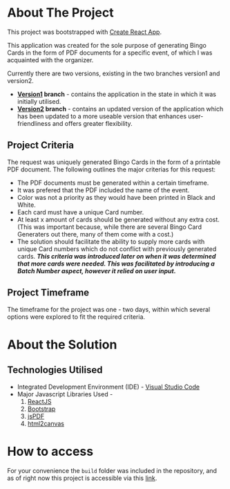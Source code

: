 # About The Project

This project was bootstrapped with [Create React App](https://github.com/facebook/create-react-app).

This application was created for the sole purpose of generating Bingo Cards in the form of PDF documents for a specific event, of which I was acquainted with the organizer.

Currently there are two versions, existing in the two branches version1 and version2. 
+ **[Version1](/../Version1/) branch** - contains the application in the state in which it was initially utilised. 
+ **[Version2](/../Version2/) branch** - contains an updated version of the application which has been updated to a more useable version that enhances user-friendliness and offers greater flexibility.

## Project Criteria

The request was uniquely generated Bingo Cards in the form of a printable PDF document. The following outlines the major criterias for this request:

+ The PDF documents must be generated within a certain timeframe. 
+ It was prefered that the PDF included the name of the event. 
+ Color was not a priority as they would have been printed in Black and White.
+ Each card must have a unique Card number. 
+ At least x amount of cards should be generated without any extra cost. (This was important because, while there are several Bingo Card Generaters out there, many of them come with a cost.)
+ The solution should facilitate the ability to supply more cards with unique Card numbers which do not conflict with previously generated cards. 
    ***This criteria was introduced later on when it was determined that more cards were needed. This was facilitated by introducing a Batch Number aspect, however it relied on user input.***


## Project Timeframe

The timeframe for the project was one - two days, within which several options were explored to fit the required criteria. 

# About the Solution

## Technologies Utilised

+ Integrated Development Environment (IDE) -  [Visual Studio Code](https://code.visualstudio.com/)  
+ Major Javascript Libraries Used -  
    1. [ReactJS](https://react.dev/)
    1. [Bootstrap](https://getbootstrap.com/)
    1. [jsPDF](https://github.com/parallax/jsPDF)
    1. [html2canvas](https://html2canvas.hertzen.com/)

# How to access

For your convenience the `build` folder was included in the repository, and as of right now this project is accessible via this [link](https://michaelj1297.github.io). 